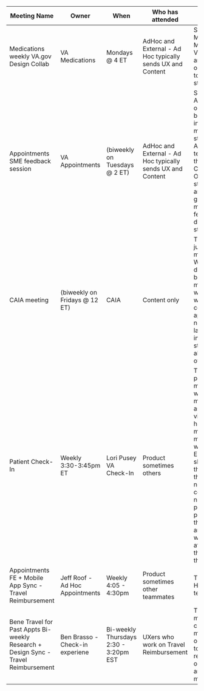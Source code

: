 | Meeting Name | Owner | When | Who has attended| Other info|
| ----------|----------|----------|----------|----------|
| Medications weekly VA.gov Design Collab  | VA Medications | Mondays @ 4 ET | AdHoc and External - Ad Hoc typically sends UX and Content |Specific to Medications on MHV on VA.gov. Lauren and Misty sit in on just to speak to mobile app stuff. | 
| Appointments SME feedback session | VA Appointments | (biweekly on Tuesdays @ 2 ET)| AdHoc and External - Ad Hoc typically sends UX and Content| Specific to Appointments on VA.gov work but again we sit in to speak to mobile app stuff. Appointments team attends this as well as Check In team. OCTO stakeholders are there to give in-meeting feedback on design/content stuff.|
| CAIA meeting | (biweekly on Fridays @ 12 ET) | CAIA | Content only | This is really just between me and Laura Willwerth to discuss collab between mobile app and web content-wise including content approvals needed pre-launch. It includes health stuff but can also include other stuff. |
| Patient Check-In | Weekly 3:30-3:45pm ET | Lori Pusey VA Check-In |Product  sometimes others | This is a placeholder meeting. We will hold our meeting asynchronously via slack. One hour before this meeting the meeting notes will be started. Each team should type their updates in the meeting notes. If any collaboration needs to take place, use this placeholder for that purpose and organize who needs to attend using the slack thread. |
| Appointments FE + Mobile App Sync - Travel Reimbursement | Jeff Roof - Ad Hoc Appointments | Weekly 4:05 - 4:30pm | Product sometimes other teammates | This is a Ad Hoc to Ad Hoc team meeting | 
| Bene Travel for Past Appts Bi-weekly Research + Design Sync - Travel Reimbursement | Ben Brasso - Check-in experiene | Bi-weekly Thursdays 2:30 - 3:20pm EST | UXers who work on Travel Reimbursement | This is like a more focused cross-team meeting, originally set up to discuss research opportunities and design mockups | 
